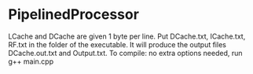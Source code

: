 # PipelinedProcessor
LCache and DCache are given 1 byte per line.
Put DCache.txt, ICache.txt, RF.txt in the folder of the executable. It will produce the output files DCache.out.txt and Output.txt.
To compile: no extra options needed, run g++ main.cpp
